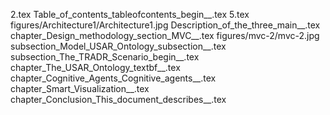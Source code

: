 2.tex
Table_of_contents_tableofcontents_begin__.tex
5.tex
figures/Architecture1/Architecture1.jpg
Description_of_the_three_main__.tex
chapter_Design_methodology_section_MVC__.tex
figures/mvc-2/mvc-2.jpg
subsection_Model_USAR_Ontology_subsection__.tex
subsection_The_TRADR_Scenario_begin__.tex
chapter_The_USAR_Ontology_textbf__.tex
chapter_Cognitive_Agents_Cognitive_agents__.tex
chapter_Smart_Visualization__.tex
chapter_Conclusion_This_document_describes__.tex